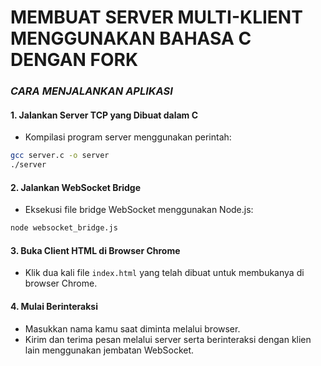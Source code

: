 # MEMBUAT SERVER MULTI-KLIENT MENGGUNAKAN BAHASA C DENGAN FORK  
### *CARA MENJALANKAN APLIKASI*  

#### 1. Jalankan Server TCP yang Dibuat dalam C  
   - Kompilasi program server menggunakan perintah:  
   ```bash  
   gcc server.c -o server  
   ./server  
   ```  

#### 2. Jalankan WebSocket Bridge  
   - Eksekusi file bridge WebSocket menggunakan Node.js:  
   ```bash  
   node websocket_bridge.js  
   ```  

#### 3. Buka Client HTML di Browser Chrome  
   - Klik dua kali file `index.html` yang telah dibuat untuk membukanya di browser Chrome.  

#### 4. Mulai Berinteraksi  
   - Masukkan nama kamu saat diminta melalui browser.  
   - Kirim dan terima pesan melalui server serta berinteraksi dengan klien lain menggunakan jembatan WebSocket.  
